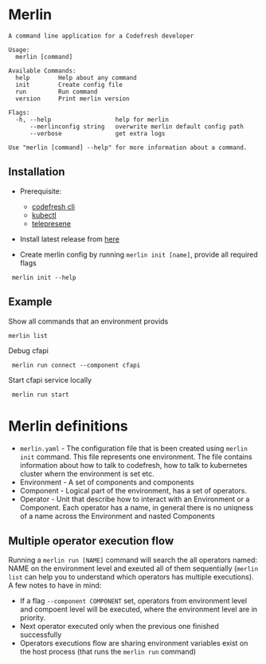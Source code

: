 # Merlin

```
A command line application for a Codefresh developer

Usage:
  merlin [command]

Available Commands:
  help        Help about any command
  init        Create config file
  run         Run command
  version     Print merlin version

Flags:
  -h, --help                  help for merlin
      --merlinconfig string   overwrite merlin default config path
      --verbose               get extra logs

Use "merlin [command] --help" for more information about a command.
```

## Installation
* Prerequisite:
    * [codefresh cli](http://cli.codefresh.io)
    * [kubectl](https://kubernetes.io/docs/tasks/tools/install-kubectl/#install-kubectl)
    * [telepresene](https://github.com/telepresenceio/telepresence)
* Install latest release from [here](https://github.com/codefresh-io/merlin/releases)

* Create merlin config by running `merlin init [name]`, provide all required flags
 ```
  merlin init --help
 ```

 ## Example

Show all commands that an environment provids
```
merlin list
```

 Debug cfapi 
 ```
  merlin run connect --component cfapi
 ```

 Start cfapi service locally
 ```
  merlin run start
 ```

 # Merlin definitions
 * `merlin.yaml` - The configuration file that is been created using `merlin init` command. This file represents one environment. The file contains information about how to talk to codefresh, how to talk to kubernetes cluster whern the environment is set etc.
 * Environment - A set of components and components
 * Component - Logical part of the environment, has a set of operators.
 * Operator - Unit that describe how to interact with an Environment or a Component. Each operator has a name, in general there is no uniqness of a name across the Environment and nasted Components

 ## Multiple operator execution flow
Running a `merlin run [NAME]` command will search the all operators named: NAME on the environment level and exeuted all of them sequentially (`merlin list` can help you to understand which operators has multiple executions).
A few notes to have in mind:
* If a flag `--component COMPONENT` set, operators from environment level and compoent level will be executed, where the environment level are in priority.
* Next operator executed only when the previous one finished successfully
* Operators executions flow are sharing environment variables exist on the host process (that runs the `merlin run` command)
